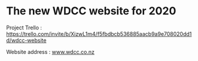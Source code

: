 # The new WDCC website for 2020

Project Trello : https://trello.com/invite/b/XizwL1m4/f5fbdbcb536885aacb9a9e708020dd1d/wdcc-website

Website address : www.wdcc.co.nz


